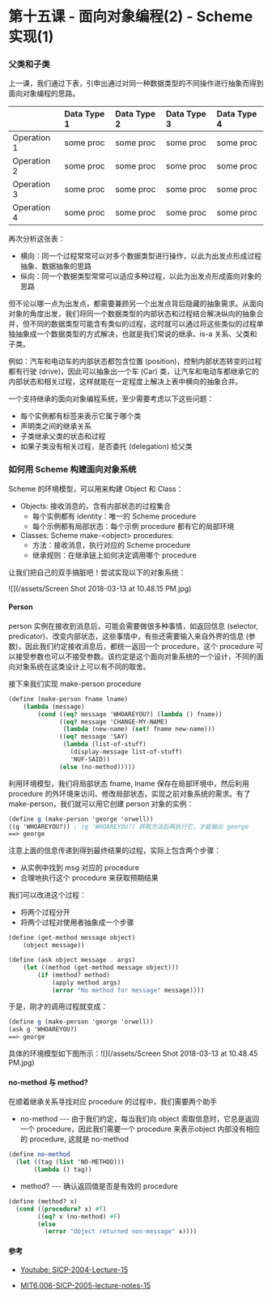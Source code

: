 # 第十五课 - 面向对象编程\(2\) - Scheme 实现\(1\)

### 父类和子类

上一课，我们通过下表，引申出通过对同一种数据类型的不同操作进行抽象而得到面向对象编程的思路。

|  | Data Type 1 | Data Type 2 | Data Type 3 | Data Type 4 |
| :--- | :--- | :--- | :--- | :--- |
| Operation 1 | some proc | some proc | some proc | some proc |
| Operation 2 | some proc | some proc | some proc | some proc |
| Operation 3 | some proc | some proc | some proc | some proc |
| Operation 4 | some proc | some proc | some proc | some proc |

再次分析这张表：

* 横向：同一个过程常常可以对多个数据类型进行操作，以此为出发点形成过程抽象、数据抽象的思路
* 纵向：同一个数据类型常常可以适应多种过程，以此为出发点形成面向对象的思路

但不论以哪一点为出发点，都需要兼顾另一个出发点背后隐藏的抽象需求。从面向对象的角度出发，我们将同一个数据类型的内部状态和过程结合解决纵向的抽象合并，但不同的数据类型可能含有类似的过程，这时就可以通过将这些类似的过程单独抽象成一个数据类型的方式解决，也就是我们常说的继承、is-a 关系、父类和子类。

例如：汽车和电动车的内部状态都包含位置 \(position\)，控制内部状态转变的过程都有行驶 \(drive\)，因此可以抽象出一个车 \(Car\) 类，让汽车和电动车都继承它的内部状态和相关过程，这样就能在一定程度上解决上表中横向的抽象合并。

一个支持继承的面向对象编程系统，至少需要考虑以下这些问题：

* 每个实例都有标签来表示它属于哪个类
* 声明类之间的继承关系
* 子类继承父类的状态和过程
* 如果子类没有相关过程，是否委托 \(delegation\) 给父类

### 如何用 Scheme 构建面向对象系统

Scheme 的环境模型，可以用来构建 Object 和 Class：

* Objects: 接收消息的，含有内部状态的过程集合
  * 每个实例都有 identity：唯一的 Scheme procedure
  * 每个示例都有局部状态：每个示例 procedure 都有它的局部环境
* Classes: Scheme make-&lt;object&gt; procedures:
  * 方法：接收消息，执行对应的 Scheme procedure
  * 继承规则：在继承链上如何决定调用哪个 procedure

让我们把自己的双手搞脏吧！尝试实现以下的对象系统：

![](/assets/Screen Shot 2018-03-13 at 10.48.15 PM.jpg)

#### Person

person 实例在接收到消息后，可能会需要做很多种事情，如返回信息 \(selector, predicator\)、改变内部状态，这些事情中，有些还需要输入来自外界的信息 \(参数\)，因此我们约定接收消息后，都统一返回一个 procedure，这个 procedure 可以接受参数也可以不接受参数。该约定是这个面向对象系统的一个设计，不同的面向对象系统在这类设计上可以有不同的取舍。

接下来我们实现 make-person procedure

```scheme
(define (make-person fname lname)
    (lambda (message)
        (cond ((eq? message 'WHOAREYOU?) (lambda () fname))
              ((eq? message 'CHANGE-MY-NAME)
               (lambda (new-name) (set! fname new-name)))
              ((eq? message 'SAY)
               (lambda (list-of-stuff)
                 (display-message list-of-stuff)
                 'NUF-SAID))
              (else (no-method)))))
```

利用环境模型，我们将局部状态 fname, lname 保存在局部环境中，然后利用 procedure 的外环境来访问、修改局部状态，实现之前对象系统的需求。有了 make-person，我们就可以用它创建 person 对象的实例：

```scheme
(define g (make-person 'george 'orwell))
((g 'WHOAREYOU?)) ; (g 'WHOAREYOU?) 获取方法后再执行它，才能输出 george
==> george
```

注意上面的信息传递到得到最终结果的过程，实际上包含两个步骤：

* 从实例中找到 msg 对应的 procedure
* 合理地执行这个 procedure 来获取预期结果

我们可以改进这个过程：

* 将两个过程分开
* 将两个过程对使用者抽象成一个步骤

```scheme
(define (get-method message object)
    (object message))

(define (ask object message . args)
    (let ((method (get-method message object)))
        (if (method? method)
            (apply method args)
            (error "No method for message" message))))
```

于是，刚才的调用过程就变成：

```scheme
(define g (make-person 'george 'orwell))
(ask g 'WHOAREYOU?)
==> george
```

具体的环境模型如下图所示：![](/assets/Screen Shot 2018-03-13 at 10.48.45 PM.jpg)

#### no-method 与 method?

在顺着继承关系寻找对应 procedure 的过程中，我们需要两个助手

* no-method --- 由于我们约定，每当我们向 object 索取信息时，它总是返回一个 procedure，因此我们需要一个 procedure 来表示object 内部没有相应的 procedure, 这就是 no-method

```scheme
(define no-method
  (let ((tag (list 'NO-METHOD)))
       (lambda () tag))
```

* method? --- 确认返回值是否是有效的 procedure

```scheme
(define (method? x)
  (cond ((procedure? x) #T)
        ((eq? x (no-method) #F)
        (else
          (error "Object returned non-message" x))))
```

#### 参考

* [Youtube: SICP-2004-Lecture-15](https://www.youtube.com/watch?v=2G5Yg-sOe9Q&list=PL7BcsI5ueSNFPCEisbaoQ0kXIDX9rR5FF&index=15&t=0s)

* [MIT6.006-SICP-2005-lecture-notes-15](https://ocw.mit.edu/courses/electrical-engineering-and-computer-science/6-001-structure-and-interpretation-of-computer-programs-spring-2005/lecture-notes/lecture17_webhan.pdf)



